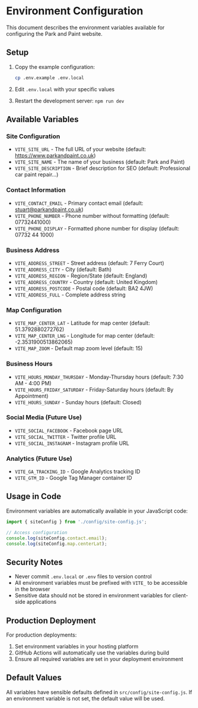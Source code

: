 # Environment Configuration

This document describes the environment variables available for configuring the Park and Paint website.

## Setup

1. Copy the example configuration:
   ```bash
   cp .env.example .env.local
   ```

2. Edit `.env.local` with your specific values
3. Restart the development server: `npm run dev`

## Available Variables

### Site Configuration
- `VITE_SITE_URL` - The full URL of your website (default: https://www.parkandpaint.co.uk)
- `VITE_SITE_NAME` - The name of your business (default: Park and Paint)
- `VITE_SITE_DESCRIPTION` - Brief description for SEO (default: Professional car paint repair...)

### Contact Information
- `VITE_CONTACT_EMAIL` - Primary contact email (default: stuart@parkandpaint.co.uk)
- `VITE_PHONE_NUMBER` - Phone number without formatting (default: 07732441000)
- `VITE_PHONE_DISPLAY` - Formatted phone number for display (default: 07732 44 1000)

### Business Address
- `VITE_ADDRESS_STREET` - Street address (default: 7 Ferry Court)
- `VITE_ADDRESS_CITY` - City (default: Bath)
- `VITE_ADDRESS_REGION` - Region/State (default: England)
- `VITE_ADDRESS_COUNTRY` - Country (default: United Kingdom)
- `VITE_ADDRESS_POSTCODE` - Postal code (default: BA2 4JW)
- `VITE_ADDRESS_FULL` - Complete address string

### Map Configuration
- `VITE_MAP_CENTER_LAT` - Latitude for map center (default: 51.3792880272762)
- `VITE_MAP_CENTER_LNG` - Longitude for map center (default: -2.3531900513862065)
- `VITE_MAP_ZOOM` - Default map zoom level (default: 15)

### Business Hours
- `VITE_HOURS_MONDAY_THURSDAY` - Monday-Thursday hours (default: 7:30 AM - 4:00 PM)
- `VITE_HOURS_FRIDAY_SATURDAY` - Friday-Saturday hours (default: By Appointment)
- `VITE_HOURS_SUNDAY` - Sunday hours (default: Closed)

### Social Media (Future Use)
- `VITE_SOCIAL_FACEBOOK` - Facebook page URL
- `VITE_SOCIAL_TWITTER` - Twitter profile URL
- `VITE_SOCIAL_INSTAGRAM` - Instagram profile URL

### Analytics (Future Use)
- `VITE_GA_TRACKING_ID` - Google Analytics tracking ID
- `VITE_GTM_ID` - Google Tag Manager container ID

## Usage in Code

Environment variables are automatically available in your JavaScript code:

```javascript
import { siteConfig } from './config/site-config.js';

// Access configuration
console.log(siteConfig.contact.email);
console.log(siteConfig.map.centerLat);
```

## Security Notes

- Never commit `.env.local` or `.env` files to version control
- All environment variables must be prefixed with `VITE_` to be accessible in the browser
- Sensitive data should not be stored in environment variables for client-side applications

## Production Deployment

For production deployments:

1. Set environment variables in your hosting platform
2. GitHub Actions will automatically use the variables during build
3. Ensure all required variables are set in your deployment environment

## Default Values

All variables have sensible defaults defined in `src/config/site-config.js`. If an environment variable is not set, the default value will be used.
